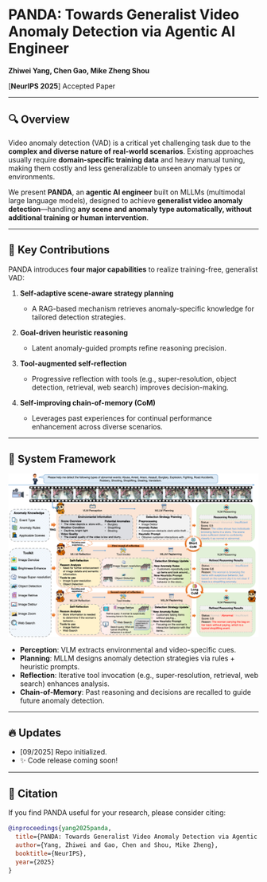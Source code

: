 # PANDA: Towards Generalist Video Anomaly Detection via Agentic AI Engineer

<!-- <div align="center">
  <img src="assets/panda_logo.png" width="100"/>
</div> -->
**Zhiwei Yang, Chen Gao, Mike Zheng Shou**  

[**NeurIPS 2025**] Accepted Paper  

---

## 🔍 Overview

Video anomaly detection (VAD) is a critical yet challenging task due to the **complex and diverse nature of real-world scenarios**. Existing approaches usually require **domain-specific training data** and heavy manual tuning, making them costly and less generalizable to unseen anomaly types or environments.  

We present **PANDA**, an **agentic AI engineer** built on MLLMs (multimodal large language models), designed to achieve **generalist video anomaly detection**—handling **any scene and anomaly type automatically, without additional training or human intervention**.  

---

## 🚀 Key Contributions

PANDA introduces **four major capabilities** to realize training-free, generalist VAD:

1. **Self-adaptive scene-aware strategy planning**  
   - A RAG-based mechanism retrieves anomaly-specific knowledge for tailored detection strategies.

2. **Goal-driven heuristic reasoning**  
   - Latent anomaly-guided prompts refine reasoning precision.

3. **Tool-augmented self-reflection**  
   - Progressive reflection with tools (e.g., super-resolution, object detection, retrieval, web search) improves decision-making.

4. **Self-improving chain-of-memory (CoM)**  
   - Leverages past experiences for continual performance enhancement across diverse scenarios.

---

## 🧩 System Framework

<div align="center">
  <img src="assets/PANDA_Pipeline.png" width="800"/>
</div>

- **Perception**: VLM extracts environmental and video-specific cues.  
- **Planning**: MLLM designs anomaly detection strategies via rules + heuristic prompts.  
- **Reflection**: Iterative tool invocation (e.g., super-resolution, retrieval, web search) enhances analysis.  
- **Chain-of-Memory**: Past reasoning and decisions are recalled to guide future anomaly detection.  

---

## 🔥 Updates
- [09/2025] Repo initialized.  
- ✨ Code release coming soon!   

---

## 📜 Citation

If you find PANDA useful for your research, please consider citing:

```bibtex
@inproceedings{yang2025panda,
  title={PANDA: Towards Generalist Video Anomaly Detection via Agentic AI Engineer},
  author={Yang, Zhiwei and Gao, Chen and Shou, Mike Zheng},
  booktitle={NeurIPS},
  year={2025}
}
```

